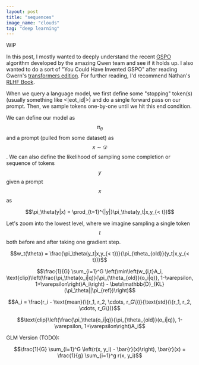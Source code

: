 ```yaml
---
layout: post
title: "sequences"
image_name: "clouds"
tag: "deep learning"
--- 
```


WIP

In this post, I mostly wanted to deeply understand the recent [GSPO](https://arxiv.org/pdf/2507.18071) algorithm developed by the amazing Qwen team and see if it holds up. I also wanted to do a sort of "You Could Have Invented GSPO" after reading Gwern's [transformers edition](https://gwern.net/blog/2025/you-could-have-invented-transformers). For further reading, I'd recommend Nathan's [RLHF Book](https://rlhfbook.com/c/11-policy-gradients.html).

When we query a language model, we first define some "stopping" token(s) (usually something like <\|eot_id\|>) and do a single forward pass on our prompt. Then, we sample tokens one-by-one until we hit this end condition. 

We can define our model as $$\pi_{\theta}$$ and a prompt (pulled from some dataset) as $$x \sim \mathcal{D}$$. We can also define the likelihood of sampling some completion or sequence of tokens $$y$$ given a prompt $$x$$ as 

$$\pi_\theta(y|x) = \prod_{t=1}^{|y|}\pi_\theta(y_t|x,y_{< t})$$

Let's zoom into the lowest level, where we imagine sampling a single token $$t$$ both before and after taking one gradient step. 

$$w_t(\theta) = \frac{\pi_\theta(y_t|x,y_{< t})}{\pi_{\theta_{old}}(y_t|x,y_{< t})}$$

$$\frac{1}{G} \sum_{i=1}^G \left(\min\left(w_{i,t}A_i, \text{clip}\left(\frac{\pi_\theta(o_i|q)}{\pi_{\theta_{old}}(o_i|q)}, 1-\varepsilon, 1+\varepsilon\right)A_i\right) - \beta\mathbb{D}_{KL}(\pi_\theta||\pi_{ref})\right)$$

$$A_i = \frac{r_i - \text{mean}(\{r_1, r_2, \cdots, r_G\})}{\text{std}(\{r_1, r_2, \cdots, r_G\})}$$

$$\text{clip}\left(\frac{\pi_\theta(o_i|q)}{\pi_{\theta_{old}}(o_i|q)}, 1-\varepsilon, 1+\varepsilon\right)A_i$$

GLM Version (TODO):

$$\frac{1}{G} \sum_{i=1}^G \left(r(x, y_i) - \bar{r}(x)\right), \bar{r}(x) = \frac{1}{g} \sum_{i=1}^g r(x, y_i)$$